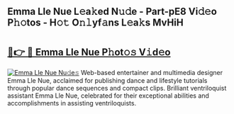 ## Emma Lle Nue L𝚎a𝚔ed N𝚞𝚍e - Part-pE8 Vi𝚍𝚎o P𝚑𝚘tos - H𝚘𝚝 O𝚗𝚕yf𝚊ns L𝚎a𝚔s MvHiH

# <h2><a href="http://kf6a3u1.oniu.top/?m=Emma+Lle+Nue">🔗👉 🔴 Emma Lle Nue P𝚑ot𝚘𝚜 V𝚒d𝚎o</a></h2>

[![Emma Lle Nue Nu𝚍e𝚜](https://i.imgur.com/0qMVB7G.gif)](http://kf6a3u1.oniu.top/?m=Emma+Lle+Nue)
Web-based entertainer and multimedia designer Emma Lle Nue, acclaimed for publishing dance and lifestyle tutorials through popular dance sequences and compact clips. Brilliant ventriloquist assistant Emma Lle Nue, celebrated for their exceptional abilities and accomplishments in assisting ventriloquists.  
